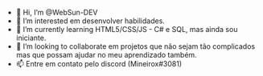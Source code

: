 - 👋 Hi, I’m @WebSun-DEV
- 👀 I’m interested em desenvolver habilidades.
- 🌱 I’m currently learning  HTML5/CSS/JS - C# e SQL, mas ainda sou iniciante.
- 💞️ I’m looking to collaborate em projetos que não sejam tão complicados mas que possam ajudar no meu aprendizado também.
- 📫 Entre em contato pelo discord (Mineirox#3081)

<!---
WebSun-DEV/WebSun-DEV is a ✨ special ✨ repository because its `README.md` (this file) appears on your GitHub profile.
You can click the Preview link to take a look at your changes.
--->
